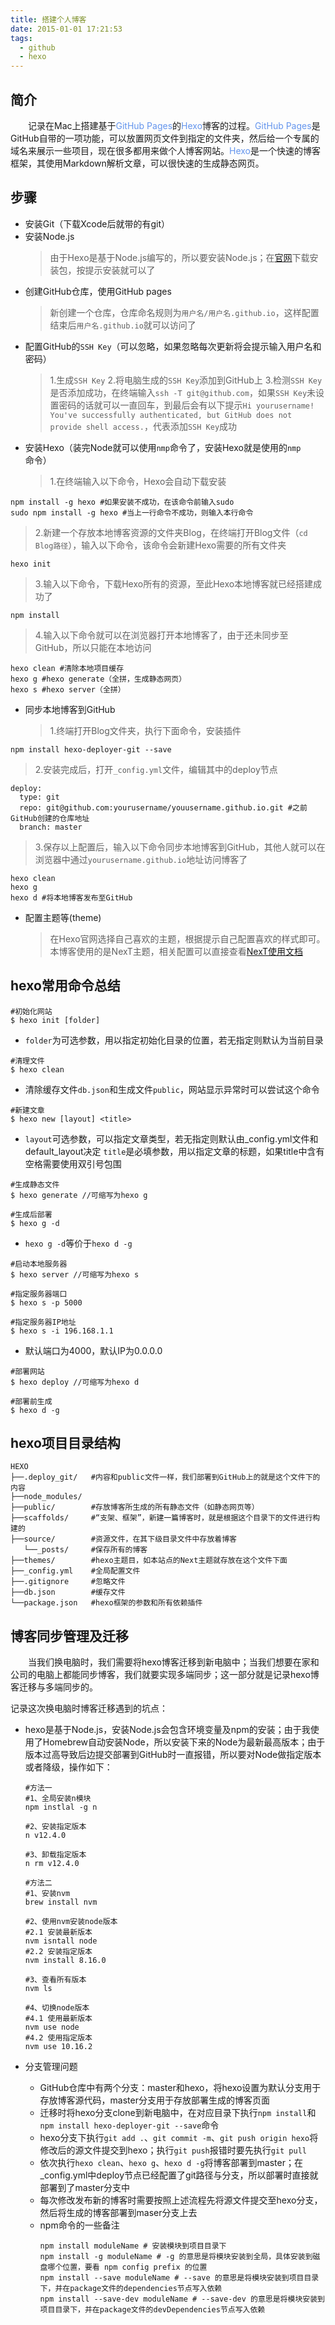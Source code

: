 ```yaml
---
title: 搭建个人博客
date: 2015-01-01 17:21:53
tags: 
  - github
  - hexo
---
```


## 简介
<p style="text-indent:2em">记录在Mac上搭建基于<font color=#6495ED>GitHub Pages</font>的<font color=#6495ED>Hexo</font>博客的过程。<font color=#6495ED>GitHub Pages</font>是GitHub自带的一项功能，可以放置网页文件到指定的文件夹，然后给一个专属的域名来展示一些项目，现在很多都用来做个人博客网站。<font color=#6495ED>Hexo</font>是一个快速的博客框架，其使用Markdown解析文章，可以很快速的生成静态网页。</p>

<!-- more -->

## 步骤
* 安装Git（下载Xcode后就带的有git）
* 安装Node.js
  > 由于Hexo是基于Node.js编写的，所以要安装Node.js；在[官网](https://nodejs.org/en/)下载安装包，按提示安装就可以了
* 创建GitHub仓库，使用GitHub pages
  > 新创建一个仓库，仓库命名规则为`用户名/用户名.github.io`，这样配置结束后`用户名.github.io`就可以访问了
* 配置GitHub的`SSH Key`（可以忽略，如果忽略每次更新将会提示输入用户名和密码）
  > 1.生成`SSH Key`
    2.将电脑生成的`SSH Key`添加到GitHub上
    3.检测`SSH Key`是否添加成功，在终端输入`ssh -T git@github.com`，如果`SSH Key`未设置密码的话就可以一直回车，到最后会有以下提示`Hi yourusername! You've successfully authenticated, but GitHub does not provide shell access.`，代表添加`SSH Key`成功
* 安装Hexo（装完Node就可以使用`nmp`命令了，安装Hexo就是使用的`nmp`命令）
  > 1.在终端输入以下命令，Hexo会自动下载安装
```shell
npm install -g hexo #如果安装不成功，在该命令前输入sudo
sudo npm install -g hexo #当上一行命令不成功，则输入本行命令
```

  > 2.新建一个存放本地博客资源的文件夹Blog，在终端打开Blog文件（`cd Blog路径`），输入以下命令，该命令会新建Hexo需要的所有文件夹
```
hexo init
```

  > 3.输入以下命令，下载Hexo所有的资源，至此Hexo本地博客就已经搭建成功了
```
npm install
```

  > 4.输入以下命令就可以在浏览器打开本地博客了，由于还未同步至GitHub，所以只能在本地访问
```shell
hexo clean #清除本地项目缓存
hexo g #hexo generate（全拼，生成静态网页）
hexo s #hexo server（全拼）
```
* 同步本地博客到GitHub
  > 1.终端打开Blog文件夹，执行下面命令，安装插件
```shell
npm install hexo-deployer-git --save
```

  > 2.安装完成后，打开`_config.yml`文件，编辑其中的deploy节点
```shell
deploy:
  type: git
  repo: git@github.com:yourusername/youusername.github.io.git #之前GitHub创建的仓库地址
  branch: master
```

  > 3.保存以上配置后，输入以下命令同步本地博客到GitHub，其他人就可以在浏览器中通过`yourusername.github.io`地址访问博客了
```shell
hexo clean
hexo g
hexo d #将本地博客发布至GitHub
```
* 配置主题等(theme)
  > 在Hexo官网选择自己喜欢的主题，根据提示自己配置喜欢的样式即可。本博客使用的是NexT主题，相关配置可以直接查看[NexT使用文档](http://theme-next.iissnan.com/getting-started.html)


## hexo常用命令总结
```shell
#初始化网站
$ hexo init [folder] 
```
* `folder`为可选参数，用以指定初始化目录的位置，若无指定则默认为当前目录


```shell
#清理文件
$ hexo clean 
```
* 清除缓存文件`db.json`和生成文件`public`，网站显示异常时可以尝试这个命令

```shell
#新建文章
$ hexo new [layout] <title> 
```
* `layout`可选参数，可以指定文章类型，若无指定则默认由_config.yml文件和default_layout决定
`title`是必填参数，用以指定文章的标题，如果title中含有空格需要使用双引号包围


```shell
#生成静态文件
$ hexo generate //可缩写为hexo g

#生成后部署
$ hexo g -d
```
* `hexo g -d`等价于`hexo d -g`


```shell
#启动本地服务器
$ hexo server //可缩写为hexo s

#指定服务器端口
$ hexo s -p 5000

#指定服务器IP地址
$ hexo s -i 196.168.1.1
```
* 默认端口为4000，默认IP为0.0.0.0

```shell
#部署网站
$ hexo deploy //可缩写为hexo d

#部署前生成
$ hexo d -g
```

## hexo项目目录结构
```shell
HEXO
├──.deploy_git/   #内容和public文件一样，我们部署到GitHub上的就是这个文件下的内容
├──node_modules/
├──public/        #存放博客所生成的所有静态文件（如静态网页等）
├──scaffolds/     #“支架、框架”，新建一篇博客时，就是根据这个目录下的文件进行构建的
├──source/        #资源文件，在其下级目录文件中存放着博客
   └──_posts/     #保存所有的博客
├──themes/        #hexo主题目，如本站点的Next主题就存放在这个文件下面
├──_config.yml    #全局配置文件
├──.gitignore     #忽略文件
├──db.json        #缓存文件
└──package.json   #hexo框架的参数和所有依赖插件
```

## 博客同步管理及迁移
<p style="text-indent: 2em">当我们换电脑时，我们需要将hexo博客迁移到新电脑中；当我们想要在家和公司的电脑上都能同步博客，我们就要实现多端同步；这一部分就是记录hexo博客迁移与多端同步的。</p>

记录这次换电脑时博客迁移遇到的坑点：
* hexo是基于Node.js，安装Node.js会包含环境变量及npm的安装；由于我使用了Homebrew自动安装Node，所以安装下来的Node为最新最高版本；由于版本过高导致后边提交部署到GitHub时一直报错，所以要对Node做指定版本或者降级，操作如下：

  ```shell
  #方法一
  #1、全局安装n模块
  npm instlal -g n

  #2、安装指定版本
  n v12.4.0
  
  #3、卸载指定版本
  n rm v12.4.0
  ```

  ```shell
  #方法二
  #1、安装nvm
  brew install nvm
  
  #2、使用nvm安装node版本
  #2.1 安装最新版本
  nvm isntall node
  #2.2 安装指定版本
  nvm install 8.16.0
  
  #3、查看所有版本
  nvm ls
  
  #4、切换node版本
  #4.1 使用最新版本
  nvm use node
  #4.2 使用指定版本
  nvm use 10.16.2
  ```
* 分支管理问题
  * GitHub仓库中有两个分支：master和hexo，将hexo设置为默认分支用于存放博客源代码，master分支用于存放部署生成的博客页面
  * 迁移时将hexo分支clone到新电脑中，在对应目录下执行`npm install`和`npm install hexo-deployer-git --save`命令
  * hexo分支下执行`git add .`、`git commit -m`、`git push origin hexo`将修改后的源文件提交到hexo；执行`git push`报错时要先执行`git pull`
  * 依次执行`hexo clean`、`hexo g`、`hexo d -g`将博客部署到master；在_config.yml中deploy节点已经配置了git路径与分支，所以部署时直接就部署到了master分支中
  * 每次修改发布新的博客时需要按照上述流程先将源文件提交至hexo分支，然后将生成的博客部署到maser分支上去
  * npm命令的一些备注
    ```shell
    npm install moduleName # 安装模块到项目目录下
    npm install -g moduleName # -g 的意思是将模块安装到全局，具体安装到磁盘哪个位置，要看 npm config prefix 的位置
    npm install --save moduleName # --save 的意思是将模块安装到项目目录下，并在package文件的dependencies节点写入依赖
    npm install --save-dev moduleName # --save-dev 的意思是将模块安装到项目目录下，并在package文件的devDependencies节点写入依赖
    ```